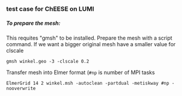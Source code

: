 ### test case for ChEESE on LUMI

##### To prepare the mesh:

This requites "gmsh" to be installed. 
Prepare the mesh with a script command.
If we want a bigger original mesh have a smaller value for clscale
```
gmsh winkel.geo -3 -clscale 0.2
```

Transfer mesh into Elmer format (`#np` is number of MPI tasks
```
ElmerGrid 14 2 winkel.msh -autoclean -partdual -metiskway #np -nooverwrite
```
